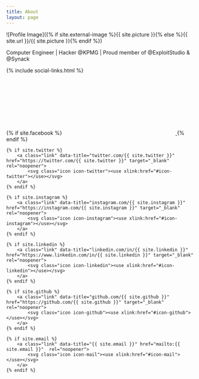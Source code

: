 ```yaml
---
title: About
layout: page
---
```

![Profile Image]({% if site.external-image %}{{ site.picture }}{% else %}{{ site.url }}/{{ site.picture }}{% endif %})

<p>Computer Engineer | Hacker @KPMG | Proud member of @ExploitStudio & @Synack</p>

{% include social-links.html %}

<div class="social-links">
    {% if site.facebook %}
        <a class="link" data-title="facebook.com/{{ site.facebook }}" href="https://facebook.com/{{ site.facebook }}" target="_blank" rel="noopener">
            <svg class="icon icon-facebook"><use xlink:href="#icon-facebook"></use></svg>
        </a>
    {% endif %}

    {% if site.twitter %}
        <a class="link" data-title="twitter.com/{{ site.twitter }}" href="https://twitter.com/{{ site.twitter }}" target="_blank" rel="noopener">
            <svg class="icon icon-twitter"><use xlink:href="#icon-twitter"></use></svg>
        </a>
    {% endif %}

    {% if site.instagram %}
        <a class="link" data-title="instagram.com/{{ site.instagram }}" href="https://instagram.com/{{ site.instagram }}" target="_blank"  rel="noopener">
            <svg class="icon icon-instagram"><use xlink:href="#icon-instagram"></use></svg>
        </a>
    {% endif %}

    {% if site.linkedin %}
        <a class="link" data-title="linkedin.com/in/{{ site.linkedin }}" href="https://www.linkedin.com/in/{{ site.linkedin }}" target="_blank"  rel="noopener">
            <svg class="icon icon-linkedin"><use xlink:href="#icon-linkedin"></use></svg>
        </a>
    {% endif %}

    {% if site.github %}
        <a class="link" data-title="github.com/{{ site.github }}" href="https://github.com/{{ site.github }}" target="_blank"  rel="noopener">
            <svg class="icon icon-github"><use xlink:href="#icon-github"></use></svg>
        </a>
    {% endif %}

    {% if site.email %}
        <a class="link" data-title="{{ site.email }}" href="mailto:{{ site.email }}"  rel="noopener">
            <svg class="icon icon-mail"><use xlink:href="#icon-mail"></use></svg>
        </a>
    {% endif %}
</div>